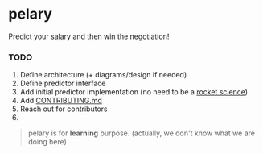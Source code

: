 # pelary

Predict your salary and then win the negotiation!

### TODO

1. Define architecture (+ diagrams/design if needed) 
2. Define predictor interface
3. Add initial predictor implementation (no need to be a [rocket science](https://idioms.thefreedictionary.com/rocket+science#:~:text=A%20pursuit%2C%20activity%2C%20or%20endeavor,negative%20to%20imply%20the%20opposite.))
4. Add [CONTRIBUTING.md](https://gist.github.com/PurpleBooth/b24679402957c63ec426)
5. Reach out for contributors
6.

> pelary is for **learning** purpose. (actually, we don't know what we are doing here)
